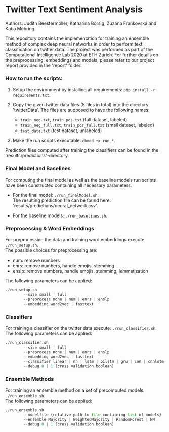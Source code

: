 # Twitter Text Sentiment Analysis
Authors: Judith Beestermöller, Katharina Börsig, Zuzana Frankovská and Katja Möhring

This repository contains the implementation for training an ensemble method of complex deep neural networks in order to perform text classification on twitter data. The project was performed as part of the Computational Intelligence Lab 2020 at ETH Zurich. For further details on the preprocessing, embeddings and models, please refer to our project report provided in the 'report' folder.

### How to run the scripts:

1. Setup the environment by installing all requirements: `pip install -r requirements.txt`.
2. Copy the given twitter data files (5 files in total) into the directory 'twitterData'. The files are supposed to have the following names:  

	- `train_neg.txt`, `train_pos.txt`	(full dataset, labeled)
	- `train_neg_full.txt`, `train_pos_full.txt`	(small dataset, labeled)
	- `test_data.txt`	(test dataset, unlabeled)


3. Make the run scripts executable: `chmod +x run_*`.

Prediction files computed after training the classifiers can be found in the 'results/predictions'-directory.

### Final Model and Baselines
For computing the final model as well as the baseline models run scripts have been constructed containing all necessary parameters. 

- For the final model: `./run_finalModel.sh`.  
The resulting prediction file can be found here: 'results/predictions/neural_network.csv'.

- For the baseline models: `./run_baselines.sh`.

### Preprocessing & Word Embeddings

For preprocessing the data and training word embeddings execute: `./run_setup.sh`.  
The possible choices for preprocessing are:
- num: remove numbers
- enrs: remove numbers, handle emojis, stemming
- enslp: remove numbers, handle emojis, stemming, lemmatization

The following parameters can be applied:
```python
./run_setup.sh  
        --size small | full  
        --preprocess none | num | enrs | enslp
        --embedding word2vec | fasttext
```
### Classifiers

For training a classifier on the twitter data execute: `./run_classifier.sh`.  
The following parameters can be applied:  
```python
./run_classifier.sh  
        --size small | full
        --preprocess none | num | enrs | enslp
        --embedding word2vec | fasttext
        --classifier linear | nn | lstm | bilstm | gru | cnn | cnnlstm
        --debug 0 | 1 (cross validation boolean)
```
### Ensemble Methods

For training an ensemble method on a set of precomputed models: `./run_ensemble.sh`.  
The following parameters can be applied:
```python
./run_ensemble.sh  
        --modelfile {relative path to file containing list of models}
        --ensemble Majority | WeightedMajority | RandomForest | NN
        --debug 0 | 1 (cross validation boolean)
```
